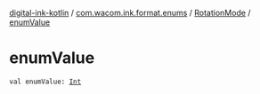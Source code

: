 [digital-ink-kotlin](../../index.md) / [com.wacom.ink.format.enums](../index.md) / [RotationMode](index.md) / [enumValue](./enum-value.md)

# enumValue

`val enumValue: `[`Int`](https://kotlinlang.org/api/latest/jvm/stdlib/kotlin/-int/index.html)
